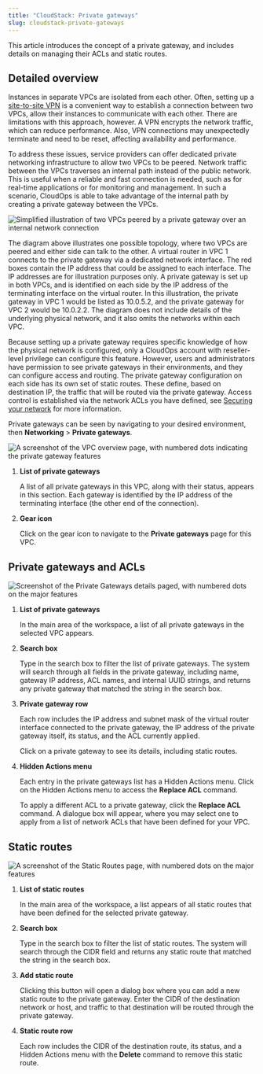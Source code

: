 ```yaml
---
title: "CloudStack: Private gateways"
slug: cloudstack-private-gateways
---
```



This article introduces the concept of a private gateway, and includes details on managing their ACLs and static routes.

## Detailed overview

Instances in separate VPCs are isolated from each other. Often, setting up a [site-to-site VPN](cloudstack-create-site-to-site-vpn-on-vpc.md) is a convenient way to establish a connection between two VPCs, allow their instances to communicate with each other. There are limitations with this approach, however. A VPN encrypts the network traffic, which can reduce performance. Also, VPN connections may unexpectedly terminate and need to be reset, affecting availability and performance.

To address these issues, service providers can offer dedicated private networking infrastructure to allow two VPCs to be peered. Network traffic between the VPCs traverses an internal path instead of the public network. This is useful when a reliable and fast connection is needed, such as for real-time applications or for monitoring and management. In such a scenario, CloudOps is able to take advantage of the internal path by creating a private gateway between the VPCs.

![Simplified illustration of two VPCs peered by a private gateway over an internal network connection](/assets/private-gateways-diagram-en.jpg)

The diagram above illustrates one possible topology, where two VPCs are peered and either side can talk to the other. A virtual router in VPC 1 connects to the private gateway via a dedicated network interface. The red boxes contain the IP address that could be assigned to each interface. The IP addresses are for illustration purposes only. A private gateway is set up in both VPCs, and is identified on each side by the IP address of the terminating interface on the virtual router. In this illustration, the private gateway in VPC 1 would be listed as 10.0.5.2, and the private gateway for VPC 2 would be 10.0.2.2. The diagram does not include details of the underlying physical network, and it also omits the networks within each VPC.

Because setting up a private gateway requires specific knowledge of how the physical network is configured, only a CloudOps account with reseller-level privilege can configure this feature. However, users and administrators have permission to see private gateways in their environments, and they can configure access and routing. The private gateway configuration on each side has its own set of static routes. These define, based on destination IP, the traffic that will be routed via the private gateway. Access control is established via the network ACLs you have defined, see [Securing your network](securing-your-network.md) for more information.

Private gateways can be seen by navigating to your desired environment, then **Networking** \> **Private gateways**.

![A screenshot of the VPC overview page, with numbered dots indicating the private gateway features](/assets/private-gateways-vpc-en.png)

1.  **List of private gateways**

    A list of all private gateways in this VPC, along with their status, appears in this section. Each gateway is identified by the IP address of the terminating interface \(the other end of the connection\).

2.  **Gear icon**

    Click on the gear icon to navigate to the **Private gateways** page for this VPC.


## Private gateways and ACLs

![Screenshot of the Private Gateways details paged, with numbered dots on the major features](/assets/private-gateways-list-en.png)

1.  **List of private gateways**

    In the main area of the workspace, a list of all private gateways in the selected VPC appears.

2.  **Search box**

    Type in the search box to filter the list of private gateways. The system will search through all fields in the private gateway, including name, gateway IP address, ACL names, and internal UUID strings, and returns any private gateway that matched the string in the search box.

3.  **Private gateway row**

    Each row includes the IP address and subnet mask of the virtual router interface connected to the private gateway, the IP address of the private gateway itself, its status, and the ACL currently applied.

    Click on a private gateway to see its details, including static routes.

4.  **Hidden Actions menu**

    Each entry in the private gateways list has a Hidden Actions menu. Click on the Hidden Actions menu to access the **Replace ACL** command.

    To apply a different ACL to a private gateway, click the **Replace ACL** command. A dialogue box will appear, where you may select one to apply from a list of network ACLs that have been defined for your VPC.


## Static routes

![A screenshot of the Static Routes page, with numbered dots on the major features](/assets/private-gateways-static-routes-en.png)

1.  **List of static routes**

    In the main area of the workspace, a list appears of all static routes that have been defined for the selected private gateway.

2.  **Search box**

    Type in the search box to filter the list of static routes. The system will search through the CIDR field and returns any static route that matched the string in the search box.

3.  **Add static route**

    Clicking this button will open a dialog box where you can add a new static route to the private gateway. Enter the CIDR of the destination network or host, and traffic to that destination will be routed through the private gateway.

4.  **Static route row**

    Each row includes the CIDR of the destination route, its status, and a Hidden Actions menu with the **Delete** command to remove this static route.


